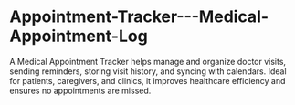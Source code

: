 # Appointment-Tracker---Medical-Appointment-Log
A Medical Appointment Tracker helps manage and organize doctor visits, sending reminders, storing visit history, and syncing with calendars. Ideal for patients, caregivers, and clinics, it improves healthcare efficiency and ensures no appointments are missed.
